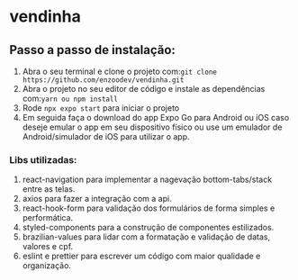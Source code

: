# vendinha

## Passo a passo de instalação:

1. Abra o seu terminal e clone o projeto com:`git clone https://github.com/enzoodev/vendinha.git`
2. Abra o projeto no seu editor de código e instale as dependências com:`yarn ou npm install`
3. Rode `npx expo start` para iniciar o projeto
4. Em seguida faça o download do app Expo Go para Android ou iOS caso deseje emular o app em seu dispositivo físico ou use um emulador de Android/simulador de iOS para utilizar o app.

### Libs utilizadas:

1. react-navigation para implementar a nagevação bottom-tabs/stack entre as telas.
2. axios para fazer a integração com a api.
3. react-hook-form para validação dos formulários de forma simples e performática.
4. styled-components para a construção de componentes estilizados.
5. brazilian-values para lidar com a formatação e validação de datas, valores e cpf.
6. eslint e prettier para escrever um código com maior qualidade e organização.
